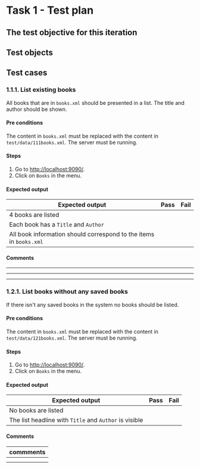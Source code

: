 # Task 1 - Test plan
## The test objective for this iteration

## Test objects

## Test cases
### 1.1.1. List existing books
All books that are in ```books.xml``` should be presented in a list. The title and author should be shown.

#### Pre conditions
The content in ```books.xml``` must be replaced with the content in ```test/data/111books.xml```.
The server must be running.

#### Steps
1. Go to [http://localhost:9090/](http://localhost:9090/).
2. Click on ```Books``` in the menu.

#### Expected output
| Expected output                                                                     | Pass  | Fail  |
| ---                                                                                 | :---: | :---: |
| 4 books are listed                                                                  |       |       | 
| Each book has a ```Title``` and ```Author```                                        |       |       | 
| All book information should correspond to the items in ```books.xml```              |       |       | 

#### Comments
---
---
---

### 1.2.1. List books without any saved books
If there isn't any saved books in the system no books should be listed.

#### Pre conditions
The content in ```books.xml``` must be replaced with the content in ```test/data/121books.xml```.
The server must be running.

#### Steps
1. Go to [http://localhost:9090/](http://localhost:9090/).
2. Click on ```Books``` in the menu.

#### Expected output
| Expected output                                                                     | Pass  | Fail  |
| ---                                                                                 | :---: | :---: |
| No books are listed                                                                 |       |       | 
| The list headline with ```Title``` and ```Author``` is visible                      |       |       | 

#### Comments
|commments|
|---|
||
||
